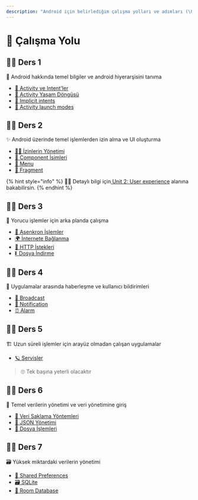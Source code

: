 ```yaml
---
description: "Android için belirlediğim çalışma yolları ve adımları (\U0001F468‍\U0001F52C deneysel)"
---
```


# 🚩 Çalışma Yolu

## 👨‍🏫 Ders 1

🧱 Android hakkında temel bilgiler ve android hiyerarşisini tanıma

* [📃 Activity ve Intent'ler](giris/activity-ve-intentler.md)
* [💫 Activity Yaşam Döngüsü](giris/activity-yasam-doenguesue.md)
* [🏹 Implicit intents](giris/implicit-intents.md)
* [🏁 Activity launch modes](giris/activity-launch-modes.md)

## 👨‍🏫 Ders 2

✨ Android üzerinde temel işlemlerden izin alma ve UI oluşturma

* [👮‍♂️ İzinlerin Yönetimi](temel/izinlerin-yoenetimi.md)
* [🧐 Component İsimleri](gui/component-isimleri.md)
* [🍱 Menu](https://github.com/YEmreAk/YAndroid/blob/master/gui/menu.md)
* [🍱 Fragment](https://github.com/YEmreAk/YAndroid/blob/master/gui/fragment/README.md)

{% hint style="info" %}
‍🧙‍♂ Detaylı bilgi için[ Unit 2: User experience](https://google-developer-training.github.io/android-developer-fundamentals-course-concepts-v2/unit-2-user-experience/lesson-4-user-interaction/4-1-c-buttons-and-clickable-images/4-1-c-buttons-and-clickable-images.html) alanına bakabilirsin.
{% endhint %}

## 👨‍🏫 Ders 3

🚧 Yorucu işlemler için arka planda çalışma

* [💫 Asenkron İşlemler](https://github.com/YEmreAk/YAndroid/blob/master/arkaplan/asynctask-ve-asynctaskloader/README.md)
* [🌍 İnternete Bağlanma](https://github.com/YEmreAk/YAndroid/blob/master/haberlesme/internete-baglanma.md)
* [💌 HTTP İstekleri](https://github.com/YEmreAk/YAndroid/blob/master/haberlesme/http-istekleri.md)
* [⏬ Dosya İndirme](https://github.com/YEmreAk/YAndroid/blob/master/haberlesme/dosya-indirme.md)

## 👨‍🏫 Ders 4

🔸 Uygulamalar arasında haberleşme ve kullanıcı bildirimleri

* [📢 Broadcast](https://github.com/YEmreAk/YAndroid/blob/master/haberlesme/broadcast/README.md)
* [🔔 Notification](https://github.com/YEmreAk/YAndroid/blob/master/arkaplan/notification.md)
* [⏰ Alarm](https://github.com/YEmreAk/YAndroid/blob/master/arkaplan/alarm.md)

## 👨‍🏫 Ders 5

🏗️ Uzun süreli işlemler için arayüz olmadan çalışan uygulamalar

* [🪐 Servisler](https://github.com/YEmreAk/YAndroid/blob/master/arkaplan/android-servisleri/README.md)

> 🙄 Tek başına yeterli olacaktır

## 👨‍🏫 Ders 6

💾 Temel verilerin yönetimi ve veri yönetimine giriş

* [🔸 Veri Saklama Yöntemleri](https://github.com/YEmreAk/YAndroid/blob/master/veriler/veri-saklama-yoentemleri.md)
* [📜 JSON Yönetimi](https://github.com/YEmreAk/YAndroid/blob/master/veriler/json-yoenetimi.md)
* [📂 Dosya İşlemleri](https://github.com/YEmreAk/YAndroid/blob/master/veriler/dosya-islemleri.md)

## 👨‍🏫 Ders 7

🗃️ Yüksek miktardaki verilerin yönetimi

* [👐 Shared Preferences](https://github.com/YEmreAk/YAndroid/blob/master/veriler/shared-preferences.md)
* [🗃️ SQLite](https://github.com/YEmreAk/YAndroid/blob/master/veriler/sqlite.md)
* [💽 Room Database](https://github.com/YEmreAk/YAndroid/blob/master/veriler/room-database.md)


